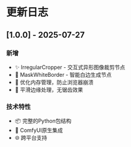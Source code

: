 # 更新日志

## [1.0.0] - 2025-07-27

### 新增
- ✨ IrregularCropper - 交互式异形图像裁剪节点
- 🎯 MaskWhiteBorder - 智能白边生成节点
- 🚀 优化内存管理，防止浏览器崩溃
- 📐 平滑边缘处理，无锯齿效果

### 技术特性
- 📦 完整的Python包结构
- 🔗 ComfyUI原生集成
- 🌐 跨平台支持